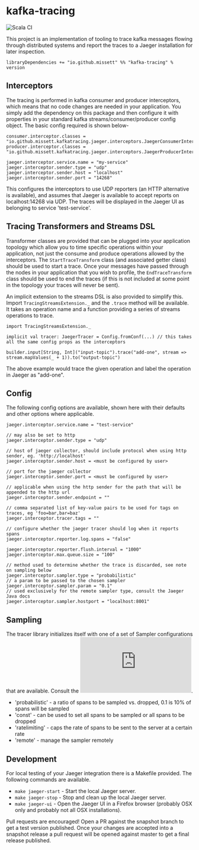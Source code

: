 # kafka-tracing

![Scala CI](https://github.com/missett/kafka-tracing/workflows/Scala%20CI/badge.svg)

This project is an implementation of tooling to trace kafka messages flowing through distributed systems and report the
traces to a Jaeger installation for later inspection.

```
libraryDependencies += "io.github.missett" %% "kafka-tracing" % version
```

## Interceptors

The tracing is performed in kafka consumer and producer interceptors, which means that no code changes are needed in
your application. You simply add the dependency on this package and then configure it with properties in your standard
kafka streams/consumer/producer config object. The basic config required is shown below-

```
consumer.interceptor.classes = "io.github.missett.kafkatracing.jaeger.interceptors.JaegerConsumerInterceptor"
producer.interceptor.classes = "io.github.missett.kafkatracing.jaeger.interceptors.JaegerProducerInterceptor"

jaeger.interceptor.service.name = "my-service"
jaeger.interceptor.sender.type = "udp"
jaeger.interceptor.sender.host = "localhost"
jaeger.interceptor.sender.port = "14268"
```

This configures the interceptors to use UDP reporters (an HTTP alternative is available), and assumes that Jaeger is
available to accept reports on localhost:14268 via UDP. The traces will be displayed in the Jaeger UI as belonging to
service 'test-service'.

## Tracing Transformers and Streams DSL

Transformer classes are provided that can be plugged into your application topology which allow you to time specific 
operations within your application, not just the consume and produce operations allowed by the interceptors. The 
`StartTraceTransform` class (and associated getter class) should be used to start a trace. Once your messages have 
passed through the nodes in your application that you wish to profile, the `EndTraceTransform` class should be used to
end the traces (if this is not included at some point in the topology your traces will never be sent).

An implicit extension to the streams DSL is also provided to simplify this. Import `TracingStreamsExtension._` and the 
`.trace` method will be available. It takes an operation name and a function providing a series of streams operations
to trace. 

```
import TracingStreamsExtension._

implicit val tracer: JaegerTracer = Config.fromConf(...) // this takes all the same config props as the interceptors

builder.input[String, Int]("input-topic").trace("add-one", stream => stream.mapValues(_ + 1)).to("output-topic")
```

The above example would trace the given operation and label the operation in Jaeger as "add-one".

## Config

The following config options are available, shown here with their defaults and other options where applicable.

```
jaeger.interceptor.service.name = "test-service"

// may also be set to http
jaeger.interceptor.sender.type = "udp"

// host of jaeger collector, should include protocol when using http sender, eg. 'http://localhost'
jaeger.interceptor.sender.host = <must be configured by user>

// port for the jaeger collector
jaeger.interceptor.sender.port = <must be configured by user>

// applicable when using the http sender for the path that will be appended to the http url
jaeger.interceptor.sender.endpoint = ""

// comma separated list of key-value pairs to be used for tags on traces, eg 'foo=bar,bar=baz'
jaeger.interceptor.tracer.tags = ""

// configure whether the jaeger tracer should log when it reports spans
jaeger.interceptor.reporter.log.spans = "false"

jaeger.interceptor.reporter.flush.interval = "1000"
jaeger.interceptor.max.queue.size = "100"

// method used to determine whether the trace is discarded, see note on sampling below
jaeger.interceptor.sampler.type = "probabilistic"
// a param to be passed to the chosen sampler
jaeger.interceptor.sampler.param = "0.1"
// used exclusively for the remote sampler type, consult the Jaeger Java docs
jaeger.interceptor.sampler.hostport = "localhost:8001"
```

## Sampling

The tracer library initializes itself with one of a set of Sampler configurations that are available. Consult the ![Jaeger
Java Library](https://github.com/jaegertracing/jaeger-client-java/blob/master/jaeger-core/README.md).
- 'probabilistic' - a ratio of spans to be sampled vs. dropped, 0.1 is 10% of spans will be sampled
- 'const' - can be used to set all spans to be sampled or all spans to be dropped
- 'ratelimiting' - caps the rate of spans to be sent to the server at a certain rate
- 'remote' - manage the sampler remotely

## Development

For local testing of your Jaeger integration there is a Makefile provided. The following commands are available.
- `make jaeger-start` - Start the local Jaeger server.
- `make jaeger-stop` - Stop and clean up the local Jaeger server.
- `make jaeger-ui` - Open the Jaeger UI in a Firefox browser (probably OSX only and probably not all OSX installations).

Pull requests are encouraged! Open a PR against the snapshot branch to get a test version published. Once your changes
are accepted into a snapshot release a pull request will be opened against master to get a final release published.
